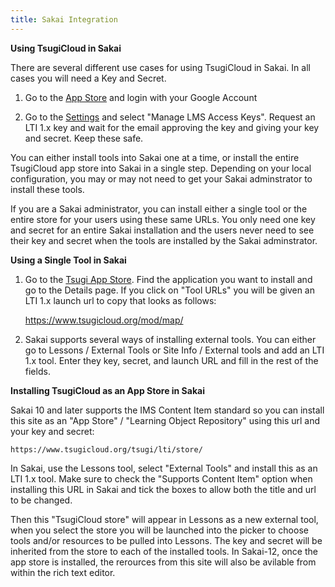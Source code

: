 ```yaml
---
title: Sakai Integration
---
```


**Using TsugiCloud in Sakai**

There are several different use cases for using TsugiCloud in Sakai.  In all cases you will need a Key and Secret.

1. Go to the [App Store](../../../../tsugi/login?target=_blank) and login with your Google Account

2. Go to the [Settings](../../../../tsugi/settings?target=_blank) and select "Manage LMS Access Keys".  Request an LTI 1.x key and wait for the email approving the key and giving your key and secret.  Keep these safe.

You can either install tools into Sakai one at a time, or install the entire TsugiCloud app store into Sakai in a single step.  Depending on your local configuration, you may or may not need to get your Sakai adminstrator to install these tools.

If you are a Sakai administrator, you can install either a single tool or the entire store for your users using these same URLs.   You only need one key and secret for an entire Sakai installation and the users never need to see their key and secret when the tools are installed by the Sakai adminstrator.

**Using a Single Tool in Sakai**

1. Go to the [Tsugi App Store](../../../../tsugi/store).  Find the application you want to install and go to the Details page.  If you click on "Tool URLs" you will be given an LTI 1.x launch url to copy that looks as follows:

    https://www.tsugicloud.org/mod/map/

2. Sakai supports several ways of installing external tools.  You can either go to Lessons / External Tools or Site Info / External tools and add an LTI 1.x tool.  Enter they key, secret, and launch URL and fill in the rest of the fields.


**Installing TsugiCloud as an App Store in Sakai**

Sakai 10 and later supports the IMS Content Item standard so you can install this site as an "App Store" / "Learning Object Repository" using this url and your key and secret:

    https://www.tsugicloud.org/tsugi/lti/store/

In Sakai, use the Lessons tool, select "External Tools" and install this as an LTI 1.x tool. Make sure to check the "Supports Content Item" option when installing this URL in Sakai and tick the boxes to allow both the title and url to be changed.

Then this "TsugiCloud store" will appear in Lessons as a new external tool, when you select the store you will be launched into the picker to choose tools and/or resources to be pulled into Lessons. The key and secret will be inherited from the store to each of the installed tools. In Sakai-12, once the app store is installed, the rerources from this site will also be avilable from within the rich text editor.



